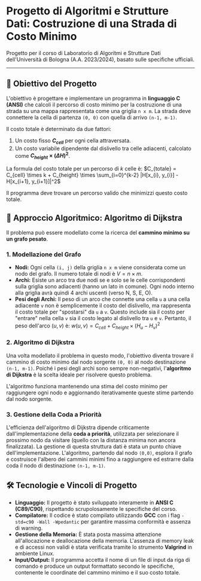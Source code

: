 # Progetto di Algoritmi e Strutture Dati: Costruzione di una Strada di Costo Minimo

Progetto per il corso di Laboratorio di Algoritmi e Strutture Dati dell'Università di Bologna (A.A. 2023/2024), basato sulle specifiche ufficiali.

---

## 🎯 Obiettivo del Progetto

L'obiettivo è progettare e implementare un programma in **linguaggio C (ANSI)** che calcoli il percorso di costo minimo per la costruzione di una strada su una mappa rappresentata come una griglia `n x m`. La strada deve connettere la cella di partenza `(0, 0)` con quella di arrivo `(n-1, m-1)`.

Il costo totale è determinato da due fattori:
1.  Un costo fisso **$C_{cell}$** per ogni cella attraversata.
2.  Un costo variabile dipendente dal dislivello tra celle adiacenti, calcolato come **$C_{height} \times (\Delta H)^2$**.

La formula del costo totale per un percorso di $k$ celle è:
$C_{totale} = C_{cell} \times k + C_{height} \times \sum_{i=0}^{k-2} |H[x_{i}, y_{i}] - H[x_{i+1}, y_{i+1}]|^2$

Il programma deve trovare un percorso valido che minimizzi questo costo totale.

## 🧠 Approccio Algoritmico: Algoritmo di Dijkstra

Il problema può essere modellato come la ricerca del **cammino minimo su un grafo pesato**.

### 1. Modellazione del Grafo
* **Nodi:** Ogni cella `(i, j)` della griglia `n x m` viene considerata come un nodo del grafo. Il numero totale di nodi è $V = n \times m$.
* **Archi:** Esiste un arco tra due nodi se e solo se le celle corrispondenti sulla griglia sono adiacenti (hanno un lato in comune). Ogni nodo interno alla griglia avrà quindi 4 archi uscenti (verso N, S, E, O).
* **Pesi degli Archi:** Il peso di un arco che connette una cella `u` a una cella adiacente `v` non è semplicemente il costo del dislivello, ma rappresenta il costo totale per "spostarsi" da `u` a `v`. Questo include sia il costo per "entrare" nella cella `v` sia il costo legato al dislivello tra `u` e `v`. Pertanto, il peso dell'arco $(u, v)$ è:
    $w(u, v) = C_{cell} + C_{height} \times (H_u - H_v)^2$

### 2. Algoritmo di Dijkstra
Una volta modellato il problema in questo modo, l'obiettivo diventa trovare il cammino di costo minimo dal nodo sorgente `(0, 0)` al nodo destinazione `(n-1, m-1)`. Poiché i pesi degli archi sono sempre non-negativi, l'**algoritmo di Dijkstra** è la scelta ideale per risolvere questo problema.

L'algoritmo funziona mantenendo una stima del costo minimo per raggiungere ogni nodo e aggiornando iterativamente queste stime partendo dal nodo sorgente.

### 3. Gestione della Coda a Priorità
L'efficienza dell'algoritmo di Dijkstra dipende criticamente dall'implementazione della **coda a priorità**, utilizzata per selezionare il prossimo nodo da visitare (quello con la distanza minima non ancora finalizzata). La gestione di questa struttura dati è stata un punto chiave dell'implementazione. L'algoritmo, partendo dal nodo `(0,0)`, esplora il grafo e costruisce l'albero dei cammini minimi fino a raggiungere ed estrarre dalla coda il nodo di destinazione `(n-1, m-1)`.

## 🛠️ Tecnologie e Vincoli di Progetto

* **Linguaggio:** Il progetto è stato sviluppato interamente in **ANSI C (C89/C90)**, rispettando scrupolosamente le specifiche del corso.
* **Compilatore:** Il codice è stato compilato utilizzando **GCC** con i flag `-std=c90 -Wall -Wpedantic` per garantire massima conformità e assenza di warning.
* **Gestione della Memoria:** È stata posta massima attenzione all'allocazione e deallocazione della memoria. L'assenza di memory leak e di accessi non validi è stata verificata tramite lo strumento **Valgrind** in ambiente Linux.
* **Input/Output:** Il programma accetta il nome di un file di input da riga di comando e produce un output formattato secondo le specifiche, contenente le coordinate del cammino minimo e il suo costo totale.
